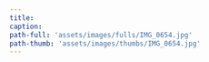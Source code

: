 ```yaml
---
title:
caption:
path-full: 'assets/images/fulls/IMG_0654.jpg'
path-thumb: 'assets/images/thumbs/IMG_0654.jpg'
---
```

